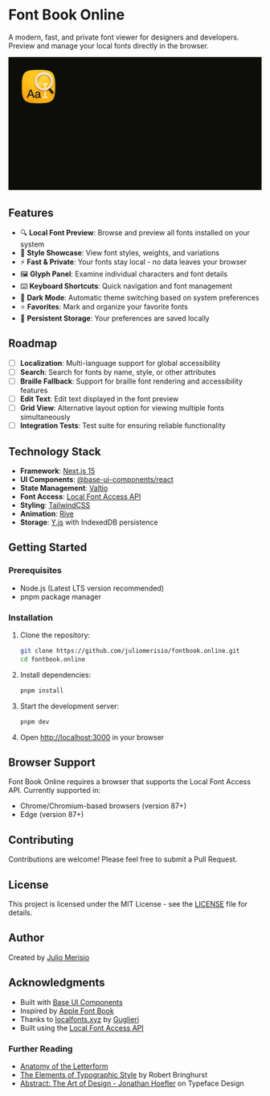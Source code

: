 # Font Book Online

A modern, fast, and private font viewer for designers and developers. Preview and manage your local fonts directly in the browser.

![Font Book Online](public/og-image.png)

## Features

- 🔍 **Local Font Preview**: Browse and preview all fonts installed on your system
- 🎨 **Style Showcase**: View font styles, weights, and variations
- ⚡ **Fast & Private**: Your fonts stay local - no data leaves your browser
- 🖼️ **Glyph Panel**: Examine individual characters and font details
- ⌨️ **Keyboard Shortcuts**: Quick navigation and font management
- 🌙 **Dark Mode**: Automatic theme switching based on system preferences
- ⭐ **Favorites**: Mark and organize your favorite fonts
- 💾 **Persistent Storage**: Your preferences are saved locally

## Roadmap

- [ ] **Localization**: Multi-language support for global accessibility
- [ ] **Search**: Search for fonts by name, style, or other attributes
- [ ] **Braille Fallback**: Support for braille font rendering and accessibility features
- [ ] **Edit Text**: Edit text displayed in the font preview
- [ ] **Grid View**: Alternative layout option for viewing multiple fonts simultaneously
- [ ] **Integration Tests**:  Test suite for ensuring reliable functionality

## Technology Stack

- **Framework**: [Next.js 15](https://nextjs.org/)
- **UI Components**: [@base-ui-components/react](https://github.com/base-ui-components/react)
- **State Management**: [Valtio](https://github.com/pmndrs/valtio)
- **Font Access**: [Local Font Access API](https://developer.mozilla.org/en-US/docs/Web/API/Local_Font_Access_API)
- **Styling**: [TailwindCSS](https://tailwindcss.com/)
- **Animation**: [Rive](https://rive.app/)
- **Storage**: [Y.js](https://github.com/yjs/yjs) with IndexedDB persistence



## Getting Started

### Prerequisites

- Node.js (Latest LTS version recommended)
- pnpm package manager

### Installation

1. Clone the repository:
   ```bash
   git clone https://github.com/juliomerisio/fontbook.online.git
   cd fontbook.online
   ```

2. Install dependencies:
   ```bash
   pnpm install
   ```

3. Start the development server:
   ```bash
   pnpm dev
   ```

4. Open [http://localhost:3000](http://localhost:3000) in your browser

## Browser Support

Font Book Online requires a browser that supports the Local Font Access API. Currently supported in:

- Chrome/Chromium-based browsers (version 87+)
- Edge (version 87+)

## Contributing

Contributions are welcome! Please feel free to submit a Pull Request.

## License

This project is licensed under the MIT License - see the [LICENSE](LICENSE) file for details.

## Author

Created by [Julio Merisio](https://juliomerisio.com)

## Acknowledgments

- Built with [Base UI Components](https://github.com/base-ui-components/react)
- Inspired by [Apple Font Book](https://support.apple.com/en-mz/guide/font-book/welcome/mac)
- Thanks to [localfonts.xyz](https://localfonts.xyz/) by [Guglieri](https://guglieri.com/)
- Built using the [Local Font Access API](https://wicg.github.io/local-font-access/)

### Further Reading
- [Anatomy of the Letterform](https://pangrampangram.com/blogs/journal/anatomy-of-the-letterform)
- [The Elements of Typographic Style](https://archive.org/details/the-elements-of-typographic-style-robert-bringhurst-z-lib.org) by Robert Bringhurst
- [Abstract: The Art of Design - Jonathan Hoefler](https://www.dailymotion.com/video/x8kgp1c) on Typeface Design
